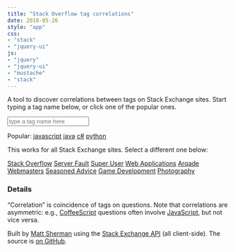 ```yaml
---
title: "Stack Overflow tag correlations"
date: 2018-05-26
style: "app"
css:
- "stack"
- "jquery-ui"
js:
- "jquery"
- "jquery-ui"
- "mustache"
- "stack"
---
```


A tool to discover correlations between tags on Stack Exchange sites. Start typing a tag name below, or click one of the popular ones.

<form autocomplete="off">
<input name="search" id="search" type="search" placeholder="type a tag name here" 
	autocapitalize="none" autocorrect="off" spellcheck="off" autocomplete="false" />
<p id="popular">
	Popular:
		<a class="tag" title="View correlations for “javascript”" href="#stackoverflow/javascript">javascript</a>
		<a class="tag" title="View correlations for “java”" href="#stackoverflow/java">java</a>
		<a class="tag" title="View correlations for “c#”" href="#stackoverflow/c%23">c#</a>
		<a class="tag" title="View correlations for “python”" href="#stackoverflow/python">python</a>
</p>

<p id="correlations"></p>
</form>


This works for all Stack Exchange sites. Select a different one below:

<p id="menu">
    <a href="#stackoverflow" class="selected">Stack Overflow</a>
    <a href="#serverfault">Server Fault</a>
    <a href="#superuser">Super User</a>
    <a href="#webapps">Web Applications</a>
    <a href="#gaming">Arqade</a>
    <a href="#webmasters">Webmasters</a>
    <a href="#cooking">Seasoned Advice</a>
    <a href="#gamedev">Game Development</a>
    <a href="#photo">Photography</a>
</p>

### Details

“Correlation” is coincidence of tags on questions. Note that correlations are asymmetric:
e.g., <a href="#stackoverflow/coffeescript">CoffeeScript</a> questions often involve <a href="#stackoverflow/javascript">JavaScript</a>, but not vice versa.

Built by <a href="http://clipperhouse.com/about/">Matt Sherman</a> using the <a href="http://api.stackexchange.com">Stack Exchange API</a> (all client-side). The source is <a href="https://github.com/clipperhouse/stack-correlation">on GitHub</a>.

<script id="correlations-tmpl" type="text/template">
    {{#correlations}}
        <a class="tag" title="View correlations for “{{tag}}”" href="{{href}}" data-turbolinks="false">{{tag}}</a>
		{{#first}}
			appears on {{correlation}} of <span class="tag">{{parent}}</span> questions
		{{/first}}
		{{^first}}
			{{correlation}}
		{{/first}}
		<br />
    {{/correlations}}
</script>

<script id="popular-tmpl" type="text/template">
	Popular:
	<div>
    {{#tags}}
        <a class="tag" title="View correlations for “{{name}}”" href="#{{site.api_site_parameter}}/{{encodedName}}" data-turbolinks="false">{{name}}</a>
	{{/tags}}
	</div>
</script>
